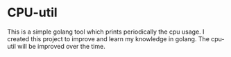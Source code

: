 # CPU-util

This is a simple golang tool which prints periodically the cpu usage. I created this project to improve and learn my knowledge in golang. The cpu-util will be improved over the time. 
